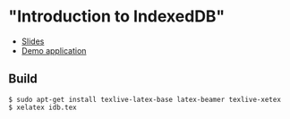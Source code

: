 "Introduction to IndexedDB"
===============================

* [Slides](https://github.com/fragphace/talk_introduction_to_indexed_db/blob/master/idb.pdf?raw=true)
* [Demo application](http://fragphace.github.io/talk_introduction_to_indexed_db/)

## Build

```
$ sudo apt-get install texlive-latex-base latex-beamer texlive-xetex
$ xelatex idb.tex
```